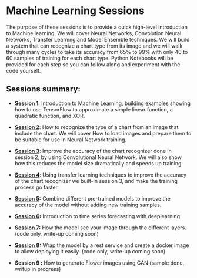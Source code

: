 # Machine Learning Sessions

The purpose of these sessions is to provide a quick high-level introduction to Machine learning, We will cover Neural Networks, Convolution Neural Networks, Transfer Learning and Model Ensemble techniques. We will build a system that can recognize a chart type from its image and we will walk through many cycles to take its accuracy from 65% to 99% with only 40 to 60 samples of training for each chart type. Python Notebooks will be provided for each step so you can follow along and experiment with the code yourself.

## Sessions summary:

* **[Session 1](https://github.com/mohmiim/MLIntroduction/tree/master/session-1/README.md "Session 1")**: 
   Introduction to Machine Learning, building examples showing how to use TensorFlow to approximate a simple linear function, a quadratic function, and XOR.

* **[Session 2](https://github.com/mohmiim/MLIntroduction/tree/master/session-2/README.md "Session 2")**: 
   How to recognize the type of a chart from an image that include the chart. We will cover How to load images and prepare them to be suitable for use in Neural Network training.
   
* **[Session 3](https://github.com/mohmiim/MLIntroduction/blob/master/session-3/README.md "Session 3")**:
   Improve the accuracy of the chart recognizer done in session 2, by using Convolutional Neural Network. We will also show how this reduces the model size dramatically and speeds up training.
   
* **[Session 4](https://github.com/mohmiim/MLIntroduction/blob/master/session-4 "Session 4")**:
   Using transfer learning techniques to improve the accuracy of the chart recognizer we built-in session 3, and make the training process go faster.
   
* **[Session 5](https://github.com/mohmiim/MLIntroduction/blob/master/session-5 "Session 5"):**
   Combine different pre-trained models to improve the accuracy of the model without adding new training samples.
   
* **[Session 6](https://github.com/mohmiim/MLIntroduction/tree/master/session-6):** Introduction to time series forecasting with deeplearning
   
* **[Session 7](https://github.com/mohmiim/MLIntroduction/tree/master/Visualize "Session 6"):**
   How the model see your image through the different layers. (code only, write-up coming soon)
   
* **[Session 8](https://github.com/mohmiim/MLIntroduction/tree/master/ChartRecognitionRest "Session 7"):**
   Wrap the model by a rest service and create a docker image to allow deploying it easily. (code only, write-up coming soon)
   
* **Session 9 :** How to generate Flower images using GAN   (sample done, writup in progress)
